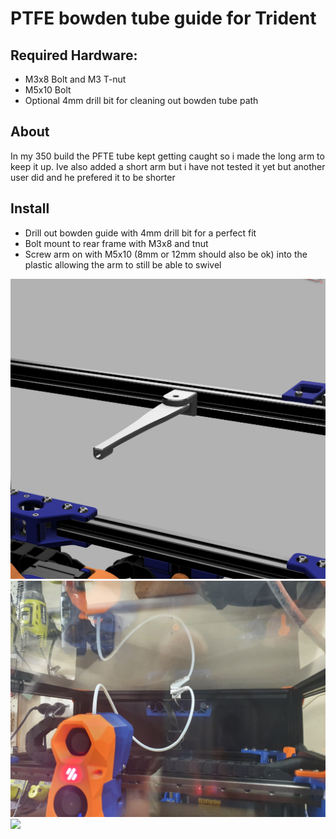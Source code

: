 # PTFE bowden tube guide for Trident

## Required Hardware:
- M3x8 Bolt and M3 T-nut
- M5x10 Bolt
- Optional 4mm drill bit for cleaning out bowden tube path 

## About

In my 350 build the PFTE tube kept getting caught so i made the long arm to keep it up. Ive also added a short arm but i have not tested it yet but another user did and he prefered it to be shorter

## Install

- Drill out bowden guide with 4mm drill bit for a perfect fit
- Bolt mount to rear frame with M3x8 and tnut
- Screw arm on with M5x10 (8mm or 12mm should also be ok) into the plastic allowing the arm to still be able to swivel 



<img src="Images/Tube Guide.png">
<img src="Images/Tube1.jpg">
<img src="Images/Dokuu.jpg">
